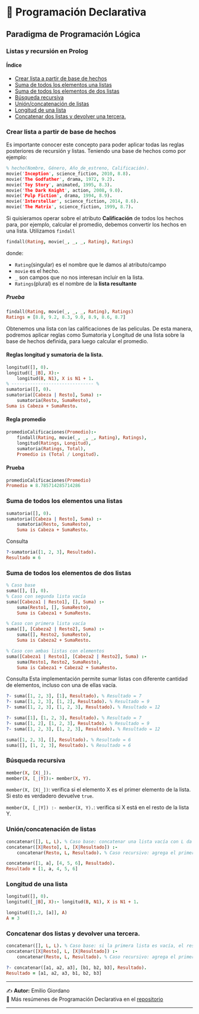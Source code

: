 # 📝 Programación Declarativa
## Paradigma de Programación Lógica
### Listas y recursión en Prolog
  
#### Índice
- [Crear lista a partir de base de hechos](#crear-lista-a-partir-de-base-de-hechos)
- [Suma de todos los elementos una listas](#suma-de-todos-los-elementos-una-listas)
- [Suma de todos los elementos de dos listas](#suma-de-todos-los-elementos-de-dos-listas)
- [Búsqueda recursiva](#búsqueda-recursiva)
- [Unión/concatenación de listas](#uniónconcatenación-de-listas)
- [Longitud de una lista](#longitud-de-una-lista)
- [Concatenar dos listas y devolver una tercera.](#concatenar-dos-listas-y-devolver-una-tercera)

### Crear lista a partir de base de hechos
Es importante conocer este concepto para poder aplicar todas las reglas posteriores de recursión y listas.
Teniendo una base de hechos como por ejemplo:
```prolog
% hecho(Nombre, Género, Año_de_estreno, Calificación).
movie('Inception', science_fiction, 2010, 8.8).
movie('The Godfather', drama, 1972, 9.2).
movie('Toy Story', animated, 1995, 8.3).
movie('The Dark Knight', action, 2008, 9.0).
movie('Pulp Fiction', drama, 1994, 8.9).
movie('Interstellar', science_fiction, 2014, 8.6).
movie('The Matrix', science_fiction, 1999, 8.7).
``` 
Si quisieramos operar sobre el atributo __Calificación__ de todos los hechos para, por ejemplo, calcular el promedio, debemos convertir los hechos en una lista. 
Utilizamos `findall`
```prolog
findall(Rating, movie(_, _, _, Rating), Ratings)
```
donde:
- `Rating`(singular) es el nombre que le damos al atributo/campo
- `movie` es el hecho.
- `_` son campos que no nos interesan incluir en la lista.
-  `Ratings`(plural) es el nombre de la __lista resultante__

##### Prueba
```prolog
findall(Rating, movie(_, _, _, Rating), Ratings)
Ratings = [8.8, 9.2, 8.3, 9.0, 8.9, 8.6, 8.7]
```
Obtenemos una lista con las calificaciones de las peliculas.
De esta manera, podremos aplicar reglas como Sumatoria y Longitud de una lista sobre la base de hechos definida, para luego calcular el promedio.

#### Reglas longitud y sumatoria de la lista. 
```prolog
longitud([], 0). 
longitud([_|B], X):- 
    longitud(B, N1), X is N1 + 1.
% ------------------------------- %
sumatoria([], 0).    
sumatoria([Cabeza | Resto], Suma) :-   
    sumatoria(Resto, SumaResto),  
Suma is Cabeza + SumaResto. 
```
#### Regla promedio
```prolog
promedioCalificaciones(Promedio):-
    findall(Rating, movie(_, _, _, Rating), Ratings),
    longitud(Ratings, Longitud),
    sumatoria(Ratings, Total),
    Promedio is (Total / Longitud).
```
#### Prueba
```prolog
promedioCalificaciones(Promedio)
Promedio = 8.785714285714286
```
### Suma de todos los elementos una listas
```prolog
sumatoria([], 0).   
sumatoria([Cabeza | Resto], Suma) :-
    sumatoria(Resto, SumaResto),
    Suma is Cabeza + SumaResto.
```
Consulta
```prolog
?-sumatoria([1, 2, 3], Resultado).
Resultado = 6
```
### Suma de todos los elementos de dos listas
```prolog
% Caso base
suma([], [], 0).   
% Caso con segunda lista vacía
suma([Cabeza1 | Resto1], [], Suma) :-  
    suma(Resto1, [], SumaResto), 
    Suma is Cabeza1 + SumaResto.

% Caso con primera lista vacía
suma([], [Cabeza2 | Resto2], Suma) :-  
    suma([], Resto2, SumaResto), 
    Suma is Cabeza2 + SumaResto.

% Caso con ambas listas con elementos
suma([Cabeza1 | Resto1], [Cabeza2 | Resto2], Suma) :-  
    suma(Resto1, Resto2, SumaResto), 
    Suma is Cabeza1 + Cabeza2 + SumaResto.
```
Consulta
Esta implementación permite sumar listas con diferente cantidad de elementos, incluso con una de ellas vacía.
```prolog
?- suma([1, 2, 3], [1], Resultado). % Resultado = 7
?- suma([1, 2, 3], [1, 2], Resultado). % Resultado = 9
?- suma([1, 2, 3], [1, 2, 3], Resultado). % Resultado = 12

?- suma([1], [1, 2, 3], Resultado). % Resultado = 7
?- suma([1, 2], [1, 2, 3], Resultado). % Resultado = 9
?- suma([1, 2, 3], [1, 2, 3], Resultado). % Resultado = 12

suma([1, 2, 3], [], Resultado). % Resultado = 6
suma([], [1, 2, 3], Resultado). % Resultado = 6


```
### Búsqueda recursiva
```prolog
member(X, [X|_]).
member(X, [_|Y]):- member(X, Y).
```
`member(X, [X|_])`: verifica si el elemento X es el primer elemento de la lista. Si esto es verdadero devuelve `true`.

`member(X, [_|Y]) :- member(X, Y).`: verifica si X está en el resto de la lista Y.

### Unión/concatenación de listas 

```prolog
concatenar([], L, L). % Caso base: concatenar una lista vacía con L da como resultado L.
concatenar([X|Resto], L, [X|Resultado]) :- 
    concatenar(Resto, L, Resultado). % Caso recursivo: agrega el primer elemento de la primera lista a Resultado y llama recursivamente.
```

```prolog
concatenar([1, a], [4, 5, 6], Resultado).
Resultado = [1, a, 4, 5, 6]
```

### Longitud de una lista

```prolog
longitud([], 0).
longitud([_|B], X):- longitud(B, N1), X is N1 + 1.
```
```prolog
longitud([1,2, [a]], A)
A = 3
```
### Concatenar dos listas y devolver una tercera.
```prolog
concatenar([], L, L). % Caso base: si la primera lista es vacía, el resultado es la segunda lista.
concatenar([X|Resto], L, [X|Resultado]) :-
    concatenar(Resto, L, Resultado). % Caso recursivo: agrega el primer elemento de la primera lista a Resultado y llama recursivamente.
```
```prolog
?- concatenar([a1, a2, a3], [b1, b2, b3], Resultado).
Resultado = [a1, a2, a3, b1, b2, b3]
```


---
✍️ **Autor:** Emilio Giordano  
🔗 Más resúmenes de Programación Declarativa en el [repositorio](https://github.com/EmilioGiordano/Programacion-Declarativa-Practica)  

---